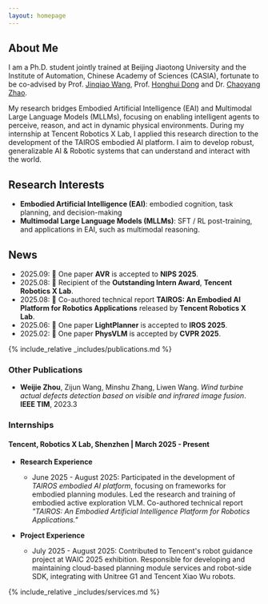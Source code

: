 ```yaml
---
layout: homepage
---
```


## About Me

I am a Ph.D. student jointly trained at <span class="highlight-company">Beijing Jiaotong University</span> and the <span class="highlight-company">Institute of Automation, Chinese Academy of Sciences (CASIA)</span>, fortunate to be co-advised by Prof. [Jinqiao Wang](https://nlpr.ia.ac.cn/iva/homepage/jqwang/index.htm), Prof. [Honghui Dong](https://faculty.bjtu.edu.cn/8022/) and Dr. [Chaoyang Zhao](https://ia.cas.cn/rcdw/fyjy/202404/t20240422_7129867.html).

My research bridges <span class="highlight-research">Embodied Artificial Intelligence (EAI)</span> and <span class="highlight-research">Multimodal Large Language Models (MLLMs)</span>, focusing on enabling intelligent agents to perceive, reason, and act in dynamic physical environments. During my internship at <span class="highlight-company">Tencent Robotics X Lab</span>, I applied this research direction to the development of the <span class="highlight-project">TAIROS embodied AI platform</span>. I aim to develop robust, generalizable AI & Robotic systems that can understand and interact with the world.

## Research Interests
- <span class="highlight-research">**Embodied Artificial Intelligence (EAI)**</span>: embodied cognition, task planning, and decision-making
- <span class="highlight-research">**Multimodal Large Language Models (MLLMs)**</span>: SFT / RL post-training, and applications in EAI, such as multimodal reasoning.

## News

- 2025.09: 📄 One paper <span class="highlight-project">**AVR**</span> is accepted to <span class="highlight-conference">**NIPS 2025**</span>.
- 2025.08: 🎊 Recipient of the <span class="highlight-award">**Outstanding Intern Award**</span>, <span class="highlight-company">**Tencent Robotics X Lab**</span>.
- 2025.08: 📄 Co-authored technical report <span class="highlight-project">**TAIROS: An Embodied AI Platform for Robotics Applications**</span> released by <span class="highlight-company">**Tencent Robotics X Lab**</span>.
- 2025.06: 📄 One paper <span class="highlight-project">**LightPlanner**</span> is accepted to <span class="highlight-conference">**IROS 2025**</span>.
- 2025.02: 📄 One paper <span class="highlight-project">**PhysVLM**</span> is accepted by <span class="highlight-conference">**CVPR 2025**</span>.

{% include_relative _includes/publications.md %}

### Other Publications

- **Weijie Zhou**, Zijun Wang, Minshu Zhang, Liwen Wang. *Wind turbine actual defects detection based on visible and infrared image fusion*. <span class="highlight-conference">**IEEE TIM**</span>, 2023.3 

### Internships
#### <span class="highlight-company">Tencent, Robotics X Lab</span>, Shenzhen | March 2025 - Present

- **Research Experience**
    - June 2025 - August 2025: Participated in the development of <span class="highlight-project">*TAIROS embodied AI platform*</span>, focusing on frameworks for embodied planning modules. Led the research and training of embodied active exploration VLM. Co-authored technical report <span class="highlight-project">*"TAIROS: An Embodied Artificial Intelligence Platform for Robotics Applications."*</span>

- **Project Experience**
    - July 2025 - August 2025: Contributed to <span class="highlight-company">Tencent's</span> robot guidance project at <span class="highlight-conference">WAIC 2025</span> exhibition. Responsible for developing and maintaining cloud-based planning module services and robot-side SDK, integrating with <span class="highlight-project">Unitree G1</span> and <span class="highlight-company">Tencent Xiao Wu</span> robots.

{% include_relative _includes/services.md %}

